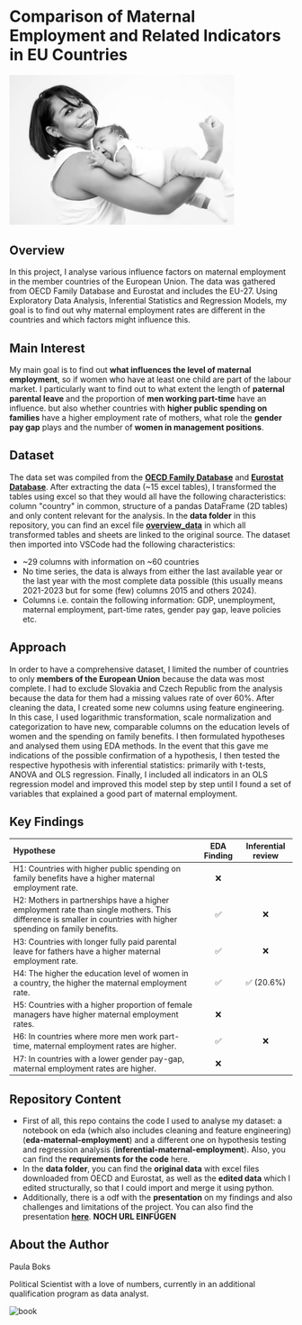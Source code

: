 # Comparison of Maternal Employment and Related Indicators in EU Countries

<img src="images/mama.jpg" alt="Mother and Child" width="400"/>

## Overview
In this project, I analyse various influence factors on maternal employment in the member countries of the European Union. The data was gathered from OECD Family Database and Eurostat and includes the EU-27. Using Exploratory Data Analysis, Inferential Statistics and Regression Models, my goal is to find out why maternal employment rates are different in the countries and which factors might influence this.

## Main Interest
My main goal is to find out **what influences the level of maternal employment**, so if women who have at least one child are part of the labour market. I particularly want to find out to what extent the length of **paternal parental leave** and the proportion of **men working part-time** have an influence. but also whether countries with **higher public spending on families** have a higher employment rate of mothers, what role the **gender pay gap** plays and the number of **women in management positions**.

## Dataset
The data set was compiled from the [**OECD Family Database**](https://www.oecd.org/en/data/datasets/oecd-family-database.html) and [**Eurostat Database**](https://ec.europa.eu/eurostat/web/main/data/database). After extracting the data (~15 excel tables), I transformed the tables using excel so that they would all have the following characteristics: column "country" in common, structure of a pandas DataFrame (2D tables) and only content relevant for the analysis. In the **data folder** in this repository, you can find an excel file [**overview_data**](data/overview_data.xlsx) in which all transformed tables and sheets are linked to the original source. The dataset then imported into VSCode had the following characteristics:
- ~29 columns with information on ~60 countries
- No time series, the data is always from either the last available year or the last year with the most complete data possible (this usually means 2021-2023 but for some (few) columns 2015 and others 2024).
- Columns i.e. contain the following information: GDP, unemployment, maternal employment, part-time rates, gender pay gap, leave policies etc.

## Approach
In order to have a comprehensive dataset, I limited the number of countries to only **members of the European Union** because the data was most complete. I had to exclude Slovakia and Czech Republic from the analysis because the data for them had a missing values rate of over 60%.
After cleaning the data, I created some new columns using feature engineering. In this case, I used logarithmic transformation, scale normalization and categorization to have new, comparable columns on the education levels of women and the spending on family benefits.
I then formulated hypotheses and analysed them using EDA methods. In the event that this gave me indications of the possible confirmation of a hypothesis, I then tested the respective hypothesis with inferential statistics: primarily with t-tests, ANOVA and OLS regression.
Finally, I included all indicators in an OLS regression model and improved this model step by step until I found a set of variables that explained a good part of maternal employment.

## Key Findings
| Hypothese    | EDA Finding | Inferential review     |
|:---------|:-------:|:----------:|
| H1: Countries with higher public spending on family benefits have a higher maternal employment rate.    | ❌    |    |
| H2: Mothers in partnerships have a higher employment rate than single mothers. This difference is smaller in countries with higher spending on family benefits.     | ✅    | ❌  |
| H3: Countries with longer fully paid parental leave for fathers have a higher maternal employment rate. | ✅     | ❌  |
| H4: The higher the education level of women in a country, the higher the maternal employment rate.    | ✅     | ✅ (20.6%)   |
| H5: Countries with a higher proportion of female managers have higher maternal employment rates.     | ❌    |   |
| H6: In countries where more men work part-time, maternal employment rates are higher. | ✅     | ❌  |
| H7: In countries with a lower gender pay-gap, maternal employment rates are higher. | ❌    |   |




## Repository Content
- First of all, this repo contains the code I used to analyse my dataset: a notebook on eda (which also includes cleaning and feature engineering) (**eda-maternal-employment**) and a different one on hypothesis testing and regression analysis (**inferential-maternal-employment**). Also, you can find the **requirements for the code** here.
- In the **data folder**, you can find the **original data** with excel files downloaded from OECD and Eurostat, as well as the **edited data** which I edited structurally, so that I could import and merge it using python.
- Additionally, there is a odf with the **presentation** on my findings and also challenges and limitations of the project. You can also find the presentation [**here**]("https://").
**NOCH URL EINFÜGEN**

## About the Author
Paula Boks

Political Scientist with a love of numbers, currently in an additional qualification program as data analyst.

![book](images/book.jpg)